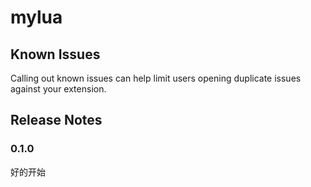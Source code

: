 # mylua

## Known Issues

Calling out known issues can help limit users opening duplicate issues against your extension.

## Release Notes
### 0.1.0
好的开始

